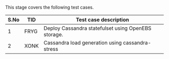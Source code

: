 This stage covers the following test cases.

| S.No | TID  | Test case description                               |
| ---- | ---- | --------------------------------------------------- |
| 1    | FRYG | Deploy Cassandra statefulset using OpenEBS storage. |
| 2    | XONK | Cassandra load generation using cassandra-stress    |
